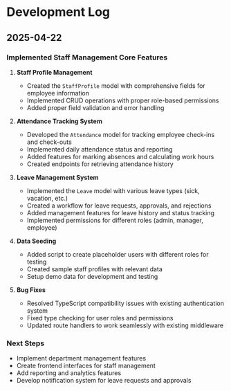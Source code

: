 # Development Log

## 2025-04-22

### Implemented Staff Management Core Features

1. **Staff Profile Management**
   - Created the `StaffProfile` model with comprehensive fields for employee information
   - Implemented CRUD operations with proper role-based permissions
   - Added proper field validation and error handling

2. **Attendance Tracking System**
   - Developed the `Attendance` model for tracking employee check-ins and check-outs
   - Implemented daily attendance status and reporting
   - Added features for marking absences and calculating work hours
   - Created endpoints for retrieving attendance history

3. **Leave Management System**
   - Implemented the `Leave` model with various leave types (sick, vacation, etc.)
   - Created a workflow for leave requests, approvals, and rejections
   - Added management features for leave history and status tracking
   - Implemented permissions for different roles (admin, manager, employee)

4. **Data Seeding**
   - Added script to create placeholder users with different roles for testing
   - Created sample staff profiles with relevant data
   - Setup demo data for development and testing

5. **Bug Fixes**
   - Resolved TypeScript compatibility issues with existing authentication system
   - Fixed type checking for user roles and permissions
   - Updated route handlers to work seamlessly with existing middleware

### Next Steps
- Implement department management features
- Create frontend interfaces for staff management
- Add reporting and analytics features
- Develop notification system for leave requests and approvals 